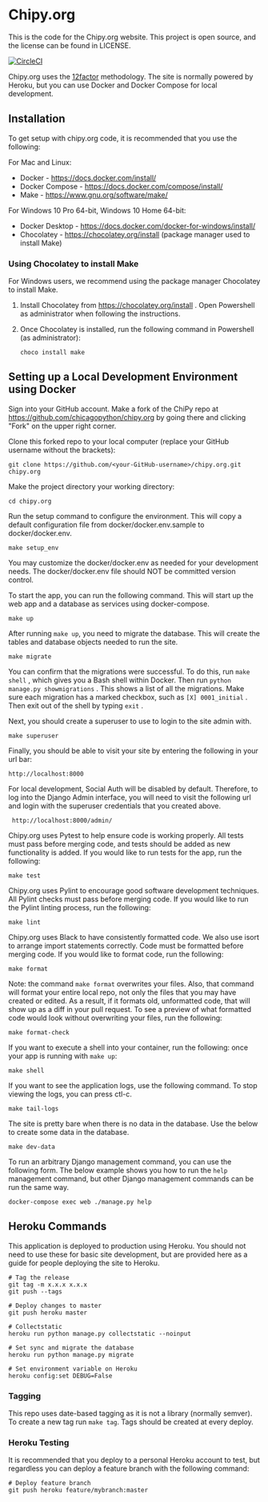 # Chipy.org

This is the code for the Chipy.org website.
This project is open source, and the license can be found in LICENSE.

[![CircleCI](https://circleci.com/gh/chicagopython/chipy.org/tree/master.svg?style=svg)](https://circleci.com/gh/chicagopython/chipy.org/tree/master)

Chipy.org uses the [12factor](http://12factor.net) methodology. The site is
normally powered by Heroku, but you can use Docker and Docker Compose for
local development.

## Installation

To get setup with chipy.org code, it is recommended that you use the following:

For Mac and Linux:

- Docker - https://docs.docker.com/install/
- Docker Compose - https://docs.docker.com/compose/install/
- Make - https://www.gnu.org/software/make/

For Windows 10 Pro 64-bit, Windows 10 Home 64-bit:

- Docker Desktop - https://docs.docker.com/docker-for-windows/install/
- Chocolatey - https://chocolatey.org/install (package manager used to install Make)

### Using Chocolatey to install Make

For Windows users, we recommend using the package manager Chocolatey to install Make.

1. Install Chocolatey from https://chocolatey.org/install . Open Powershell as administrator when following the instructions.

2. Once Chocolatey is installed, run the following command in Powershell (as administrator):

   `choco install make`

## Setting up a Local Development Environment using Docker

Sign into your GitHub account. Make a fork of the ChiPy repo at https://github.com/chicagopython/chipy.org by going there and clicking "Fork" on the upper right corner.

Clone this forked repo to your local computer (replace your GitHub username without the brackets):

    git clone https://github.com/<your-GitHub-username>/chipy.org.git chipy.org

Make the project directory your working directory:

    cd chipy.org

Run the setup command to configure the environment. This will copy
a default configuration file from docker/docker.env.sample to
docker/docker.env.

    make setup_env

You may customize the docker/docker.env as needed for your development needs.
The docker/docker.env file should NOT be committed version control.

To start the app, you can run the following command. This will start
up the web app and a database as services using docker-compose.

    make up

After running `make up`, you need to migrate the database. This will
create the tables and database objects needed to run the site.

    make migrate

You can confirm that the migrations were successful. To do this, run `make shell` , which gives you a Bash shell within Docker. Then run `python manage.py showmigrations` . This shows a list of all the migrations. Make sure each migration has a marked checkbox, such as `[X] 0001_initial` . Then exit out of the shell by typing `exit` .

Next, you should create a superuser to use to login to the site admin with.

    make superuser

Finally, you should be able to visit your site by entering the
following in your url bar:

    http://localhost:8000

For local development, Social Auth will be disabled by default. Therefore,
to log into the Django Admin interface, you will need to visit the following
url and login with the superuser credentials that you created above.

     http://localhost:8000/admin/

Chipy.org uses Pytest to help ensure code is working properly.
All tests must pass before merging code, and tests should be added as
new functionality is added.
If you would like to run tests for the app, run the following:

    make test

Chipy.org uses Pylint to encourage good software development techniques.
All Pylint checks must pass before merging code.
If you would like to run the Pylint linting process, run the following:

    make lint

Chipy.org uses Black to have consistently formatted code. We also use isort to
arrange import statements correctly. Code must be formatted before merging code.
If you would like to format code, run the following:

    make format

Note: the command `make format` overwrites your files. Also, that command will format your entire local repo, not only the files that you may have created or edited. As a result, if it formats old, unformatted code, that will show up as a diff in your pull request. To see a preview of what formatted code would look without overwriting your files, run the following:

    make format-check

If you want to execute a shell into your container, run the following:
once your app is running with `make up`:

    make shell

If you want to see the application logs, use the following command. To stop
viewing the logs, you can press ctl-c.

    make tail-logs

The site is pretty bare when there is no data in the database. Use the below
to create some data in the database.

    make dev-data

To run an arbitrary Django management command, you can use the following form.
The below example shows you how to run the `help` management command, but
other Django management commands can be run the same way.

    docker-compose exec web ./manage.py help

## Heroku Commands

This application is deployed to production using Heroku. You should not need
to use these for basic site development, but are provided here as a guide for
people deploying the site to Heroku.

    # Tag the release
    git tag -m x.x.x x.x.x
    git push --tags

    # Deploy changes to master
    git push heroku master

    # Collectstatic
    heroku run python manage.py collectstatic --noinput

    # Set sync and migrate the database
    heroku run python manage.py migrate

    # Set environment variable on Heroku
    heroku config:set DEBUG=False

### Tagging

This repo uses date-based tagging as it is not a library (normally semver). To
create a new tag run `make tag`. Tags should be created at every deploy.

### Heroku Testing

It is recommended that you deploy to a personal Heroku account to test, but
regardless you can deploy a feature branch with the following command:

    # Deploy feature branch
    git push heroku feature/mybranch:master
